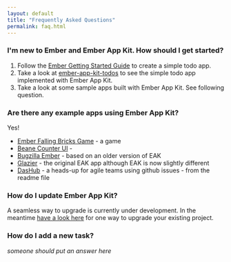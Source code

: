 ```yaml
---
layout: default
title: "Frequently Asked Questions"
permalink: faq.html
---
```

### I'm new to Ember and Ember App Kit. How should I get started?
1. Follow the [Ember Getting Started Guide](http://emberjs.com/guides/getting-started/) to create a simple todo app.
2. Take a look at [ember-app-kit-todos](https://github.com/stefanpenner/ember-app-kit-todos) to see the simple todo app implemented with Ember App Kit.
3. Take a look at some sample apps built with Ember App Kit. See following question.

### Are there any example apps using Ember App Kit?
Yes!
 * [Ember Falling Bricks Game](https://github.com/machty/ember-falling-bricks/) - a game
 * [Beane Counter UI](https://github.com/stefanpenner/beane-counter-ui/) -
 * [Bugzilla Ember](https://github.com/ebryn/bugzilla-ember) - based on an older version of EAK
 * [Glazier](https://github.com/yapplabs/glazier) - the original EAK app although EAK is now slightly different
 * [DasHub](https://github.com/bradoyler/dashub) - a heads-up for agile teams using github issues - from the readme file


### How do I update Ember App Kit?

A seamless way to upgrade is currently under development. In the meantime
[have a look here](https://github.com/gevious/eak-update) for one way to
upgrade your existing project.

### How do I add a new task?

*someone should put an answer here*
